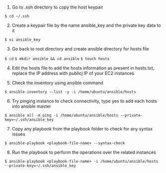 1. Go to .ssh directory to copy the host keypair

`$ cd ~/.ssh`

2. Create a keypair file by the name ansible_key and the private key data to it

`$ vi ansible_key`

3. Go back to root directory and create ansible directory for hosts file

`$ cd`
`$ mkdir ansible && cd ansible`
`$ touch hosts`

4. Edit the hosts file to add the hosts information as present in hosts.txt, replace the IP address with publicj
   IP of your EC2 instances

5. Check the inventory using ansible command

`$ ansible-inventory --list -y -i /home/ubuntu/ansible/hosts`

6. Try pinging instance to check connectivity, type yes to add each hosts into ansible master

`$ ansible all -m ping -i /home/ubuntu/ansible/hosts --private-key=~/.ssh/ansible_key`

7. Copy any playbook from the playbook folder to check for any syntax issues

`$ ansible-playbook <playbook-file-name> --syntax-check`

8. Run the playbook to perform the operations over the related instances

`$ ansible-playbook <playbook-file-name> -i /home/ubuntu/ansible/hosts --private-key=~/.ssh/ansible_key`
